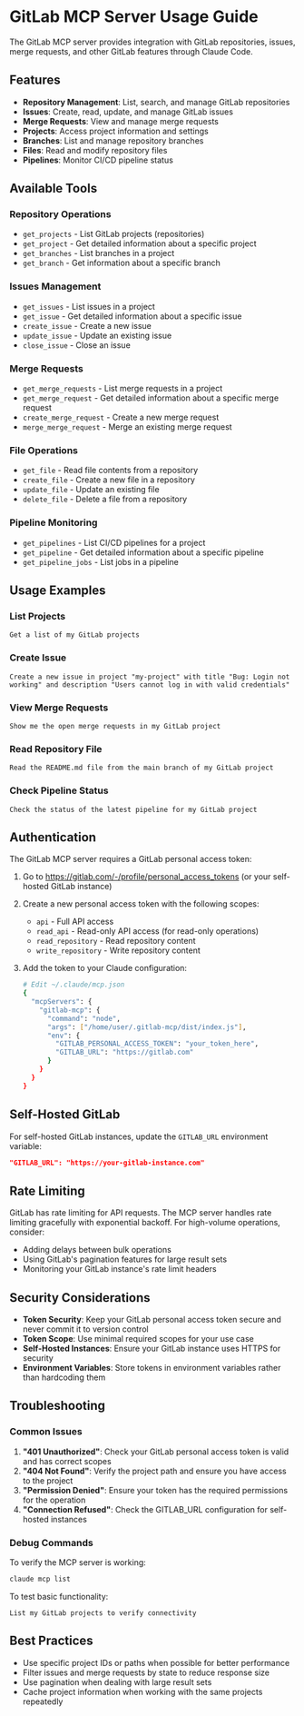# GitLab MCP Server Usage Guide

The GitLab MCP server provides integration with GitLab repositories, issues, merge requests, and other GitLab features through Claude Code.

## Features

- **Repository Management**: List, search, and manage GitLab repositories
- **Issues**: Create, read, update, and manage GitLab issues
- **Merge Requests**: View and manage merge requests
- **Projects**: Access project information and settings
- **Branches**: List and manage repository branches
- **Files**: Read and modify repository files
- **Pipelines**: Monitor CI/CD pipeline status

## Available Tools

### Repository Operations
- `get_projects` - List GitLab projects (repositories)
- `get_project` - Get detailed information about a specific project
- `get_branches` - List branches in a project
- `get_branch` - Get information about a specific branch

### Issues Management
- `get_issues` - List issues in a project
- `get_issue` - Get detailed information about a specific issue
- `create_issue` - Create a new issue
- `update_issue` - Update an existing issue
- `close_issue` - Close an issue

### Merge Requests
- `get_merge_requests` - List merge requests in a project
- `get_merge_request` - Get detailed information about a specific merge request
- `create_merge_request` - Create a new merge request
- `merge_merge_request` - Merge an existing merge request

### File Operations
- `get_file` - Read file contents from a repository
- `create_file` - Create a new file in a repository
- `update_file` - Update an existing file
- `delete_file` - Delete a file from a repository

### Pipeline Monitoring
- `get_pipelines` - List CI/CD pipelines for a project
- `get_pipeline` - Get detailed information about a specific pipeline
- `get_pipeline_jobs` - List jobs in a pipeline

## Usage Examples

### List Projects
```
Get a list of my GitLab projects
```

### Create Issue
```
Create a new issue in project "my-project" with title "Bug: Login not working" and description "Users cannot log in with valid credentials"
```

### View Merge Requests
```
Show me the open merge requests in my GitLab project
```

### Read Repository File
```
Read the README.md file from the main branch of my GitLab project
```

### Check Pipeline Status
```
Check the status of the latest pipeline for my GitLab project
```

## Authentication

The GitLab MCP server requires a GitLab personal access token:

1. Go to https://gitlab.com/-/profile/personal_access_tokens (or your self-hosted GitLab instance)
2. Create a new personal access token with the following scopes:
   - `api` - Full API access
   - `read_api` - Read-only API access (for read-only operations)
   - `read_repository` - Read repository content
   - `write_repository` - Write repository content

3. Add the token to your Claude configuration:
   ```bash
   # Edit ~/.claude/mcp.json
   {
     "mcpServers": {
       "gitlab-mcp": {
         "command": "node",
         "args": ["/home/user/.gitlab-mcp/dist/index.js"],
         "env": {
           "GITLAB_PERSONAL_ACCESS_TOKEN": "your_token_here",
           "GITLAB_URL": "https://gitlab.com"
         }
       }
     }
   }
   ```

## Self-Hosted GitLab

For self-hosted GitLab instances, update the `GITLAB_URL` environment variable:

```json
"GITLAB_URL": "https://your-gitlab-instance.com"
```

## Rate Limiting

GitLab has rate limiting for API requests. The MCP server handles rate limiting gracefully with exponential backoff. For high-volume operations, consider:

- Adding delays between bulk operations
- Using GitLab's pagination features for large result sets
- Monitoring your GitLab instance's rate limit headers

## Security Considerations

- **Token Security**: Keep your GitLab personal access token secure and never commit it to version control
- **Token Scope**: Use minimal required scopes for your use case
- **Self-Hosted Instances**: Ensure your GitLab instance uses HTTPS for security
- **Environment Variables**: Store tokens in environment variables rather than hardcoding them

## Troubleshooting

### Common Issues

1. **"401 Unauthorized"**: Check your GitLab personal access token is valid and has correct scopes
2. **"404 Not Found"**: Verify the project path and ensure you have access to the project
3. **"Permission Denied"**: Ensure your token has the required permissions for the operation
4. **"Connection Refused"**: Check the GITLAB_URL configuration for self-hosted instances

### Debug Commands

To verify the MCP server is working:
```bash
claude mcp list
```

To test basic functionality:
```
List my GitLab projects to verify connectivity
```

## Best Practices

- Use specific project IDs or paths when possible for better performance
- Filter issues and merge requests by state to reduce response size
- Use pagination when dealing with large result sets
- Cache project information when working with the same projects repeatedly